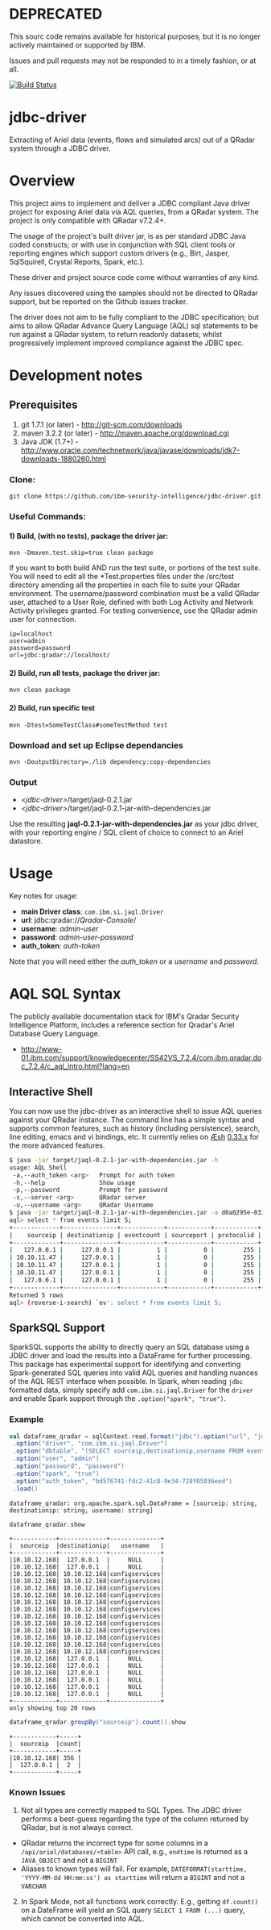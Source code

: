 # DEPRECATED #

This sourc code remains available for historical purposes, but it is no longer actively maintained or supported by IBM. 

Issues and pull requests may not be responded to in a timely fashion, or at all.

[![Build Status](https://travis.ibm.com/infosec/jdbc-driver.svg?token=Fx3jYFGyqy98EpQ63Kbn&branch=travis)](https://travis.ibm.com/infosec/jdbc-driver)

# jdbc-driver
Extracting of Ariel data (events, flows and simulated arcs) out of a QRadar system through a JDBC driver.

Overview
=======

This project aims to implement and deliver a JDBC compliant Java driver project for exposing Ariel data via AQL queries, from a QRadar system. The project is only compatible with QRadar v7.2.4+.

The usage of the project's built driver jar, is as per standard JDBC Java coded constructs; or with use in conjunction with SQL client tools or reporting engines which support custom drivers (e.g., Birt, Jasper, SqlSquirell, Crystal Reports, Spark, etc.).

These driver and project source code come without warranties of any kind. 

Any issues discovered using the samples should not be directed to QRadar support, but be reported on the Github issues tracker. 

The driver does not aim to be fully compliant to the JDBC specification; but aims to allow QRadar Advance Query Language (AQL) sql statements to be run against a QRadar system, to return readonly datasets; whilst progressively implement improved compliance against the JDBC spec.

Development notes
=============
## Prerequisites

1. git 1.7.1 (or later) - http://git-scm.com/downloads
2. maven 3.2.2 (or later) - http://maven.apache.org/download.cgi
3. Java JDK (1.7+) - http://www.oracle.com/technetwork/java/javase/downloads/jdk7-downloads-1880260.html

### Clone:
```
git clone https://github.com/ibm-security-intelligence/jdbc-driver.git
```

### Useful Commands:

#### 1) Build, (with no tests), package the driver jar:
```
mvn -Dmaven.test.skip=true clean package
```


If you want to both build AND run the test suite, or portions of the test suite. You will need to edit all the *Test.properties files under the <jdbc-driver>/src/test directory amending all the properties in each file to suite your QRadar environment. The username/password combination must be a valid QRadar user, attached to a User Role, defined with both Log Activity and Network Activity privileges granted. For testing convenience, use the QRadar admin user for connection.


```
ip=localhost
user=admin
password=password
url=jdbc:qradar://localhost/
```


#### 2) Build, run all tests, package the driver jar:
```
mvn clean package
```

#### 2) Build, run specific test 
```
mvn -Dtest=SomeTestClass#someTestMethod test 
```

### Download and set up Eclipse dependancies
```
mvn -DoutputDirectory=./lib dependency:copy-dependencies
```

### Output

- _\<jdbc-driver\>_/target/jaql-0.2.1.jar
- _\<jdbc-driver\>_/target/jaql-0.2.1-jar-with-dependencies.jar

Use the resulting **jaql-0.2.1-jar-with-dependencies.jar** as your jdbc driver, with your reporting engine / SQL client of choice to connect to an Ariel datastore.

Usage
=====
Key notes for usage:

- **main Driver class**: `com.ibm.si.jaql.Driver`
- **url**: jdbc:qradar://_Qradar-Console_/
- **username**: _admin-user_
- **password**: _admin-user-password_
- **auth\_token**: _auth-token_

Note that you will need either the _auth_token_ or a _username_ and _password_.

# AQL SQL Syntax
The publicly available documentation stack for IBM's Qradar Security Intelligence Platform, includes a reference section for Qradar's Ariel Database Query Language.

- http://www-01.ibm.com/support/knowledgecenter/SS42VS_7.2.4/com.ibm.qradar.doc_7.2.4/c_aql_intro.html?lang=en 

## Interactive Shell
You can now use the jdbc-driver as an interactive shell to issue AQL queries against your QRadar instance. The command line has a simple syntax and supports common features, such as history (including persistence), search, line editing, emacs and vi bindings, etc. It currently relies on [Æsh](https://github.com/aeshell/aesh) [0.33.x](https://github.com/aeshell/aesh/tree/0.33.x) for the more advanced features.

```bash
$ java -jar target/jaql-0.2.1-jar-with-dependencies.jar -h
usage: AQL Shell
 -a,--auth_token <arg>   Prompt for auth token
 -h,--help               Show usage
 -p,--password           Prompt for password
 -s,--server <arg>       QRadar server
 -u,--username <arg>     QRadar Username
$ java -jar target/jaql-0.2.1-jar-with-dependencies.jar -a d0a0295e-031c-45e3-b6f0-84fe26d74d84
aql> select * from events limit 5;
+-------------+---------------+------------+------------+------------+----------+-------------+---------------+----------+-----------------+----------+-----------+------------+
|    sourceip | destinationip | eventcount | sourceport | protocolid | username | logsourceid |     starttime | category | destinationport |      qid | magnitude | identityip |
+-------------+---------------+------------+------------+------------+----------+-------------+---------------+----------+-----------------+----------+-----------+------------+
|   127.0.0.1 |     127.0.0.1 |          1 |          0 |        255 |     null |          67 | 1485966540068 |    10009 |               0 | 68750085 |         3 |    0.0.0.0 |
| 10.10.11.47 |     127.0.0.1 |          1 |          0 |        255 |     null |          65 | 1485966539906 |     8052 |               0 | 38750003 |         5 |    0.0.0.0 |
| 10.10.11.47 |     127.0.0.1 |          1 |          0 |        255 |     null |          65 | 1485966540003 |     8052 |               0 | 38750003 |         5 |    0.0.0.0 |
| 10.10.11.47 |     127.0.0.1 |          1 |          0 |        255 |     null |          65 | 1485966540003 |     8052 |               0 | 38750003 |         5 |    0.0.0.0 |
|   127.0.0.1 |     127.0.0.1 |          1 |          0 |        255 |     null |          67 | 1485966540068 |    10009 |               0 | 68750085 |         3 |    0.0.0.0 |
+-------------+---------------+------------+------------+------------+----------+-------------+---------------+----------+-----------------+----------+-----------+------------+
Returned 5 rows
aql> (reverse-i-search) `ev': select * from events limit 5;
```

## SparkSQL Support
SparkSQL supports the ability to directly query an SQL database using a JDBC driver and load the results into a DataFrame for further processing. This package has experimental support for identifying and converting Spark-generated SQL queries into valid AQL queries and handling nuances of the AQL REST interface when possible. In Spark, when reading `jdbc` formatted data, simply specify add `com.ibm.si.jaql.Driver` for the `driver` and enable Spark support through the `.option("spark", "true")`.

### Example
```scala
val dataframe_qradar = sqlContext.read.format("jdbc").option("url", "jdbc:qradar://127.0.0.1:443/")
 .option("driver", "com.ibm.si.jaql.Driver")
 .option("dbtable", "(SELECT sourceip,destinationip,username FROM events)")
 .option("user", "admin")
 .option("password", "password")
 .option("spark", "true")
 .option("auth_token", "bd576741-fdc2-41c8-9e34-728f05036eed")
 .load()
```
```
dataframe_qradar: org.apache.spark.sql.DataFrame = [sourceip: string, destinationip: string, username: string]
```
```scala
dataframe_qradar.show
```
```
+------------+-------------+--------------+
|  sourceip  |destinationip|   username   |
+------------+-------------+--------------+
|10.10.12.168|  127.0.0.1  |     NULL     |
|10.10.12.168|  127.0.0.1  |     NULL     |
|10.10.12.168| 10.10.12.168|configservices|
|10.10.12.168| 10.10.12.168|configservices|
|10.10.12.168| 10.10.12.168|configservices|
|10.10.12.168| 10.10.12.168|configservices|
|10.10.12.168| 10.10.12.168|configservices|
|10.10.12.168| 10.10.12.168|configservices|
|10.10.12.168| 10.10.12.168|configservices|
|10.10.12.168| 10.10.12.168|configservices|
|10.10.12.168| 10.10.12.168|configservices|
|10.10.12.168| 10.10.12.168|configservices|
|10.10.12.168| 10.10.12.168|configservices|
|10.10.12.168| 10.10.12.168|configservices|
|10.10.12.168|  127.0.0.1  |     NULL     |
|10.10.12.168|  127.0.0.1  |     NULL     |
|10.10.12.168|  127.0.0.1  |     NULL     |
|10.10.12.168|  127.0.0.1  |     NULL     |
|10.10.12.168|  127.0.0.1  |     NULL     |
|10.10.12.168|  127.0.0.1  |     NULL     |
+------------+-------------+--------------+
only showing top 20 rows
```
```scala
dataframe_qradar.groupBy("sourceip").count().show
```
```
+------------+-----+
|  sourceip  |count|
+------------+-----+
|10.10.12.168| 356 |
|  127.0.0.1 |  2  |
+------------+-----+
```
### Known Issues
1. Not all types are correctly mapped to SQL Types. The JDBC driver performs a best-guess regarding the type of the column returned by QRadar, but is not always correct.
  - QRadar returns the incorrect type for some columns in a `/api/ariel/databases/<table>` API call, e.g., `endtime` is returned as a `JAVA_OBJECT` and not a `BIGINT`
  - Aliases to known types will fail. For example, `DATEFORMAT(starttime, 'YYYY-MM-dd HH:mm:ss') as starttime` will return a `BIGINT` and not a `VARCHAR`
2. In Spark Mode, not all functions work correctly. E.g., getting `df.count()` on a DateFrame will yield an SQL query `SELECT 1 FROM (...)` query, which cannot be converted into AQL.
